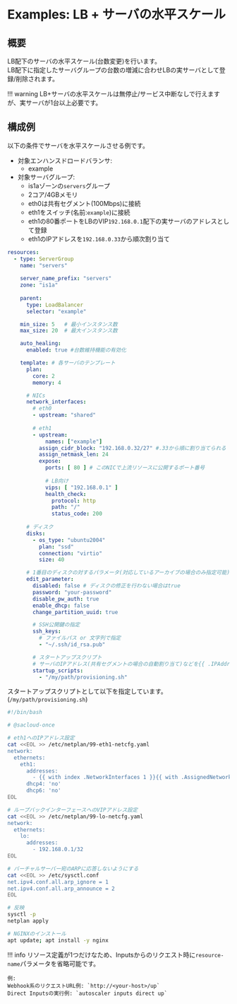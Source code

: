 # Examples: LB + サーバの水平スケール

## 概要

LB配下のサーバの水平スケール(台数変更)を行います。  
LB配下に指定したサーバグループの台数の増減に合わせLBの実サーバとして登録/削除されます。

!!! warning
    LB+サーバの水平スケールは無停止/サービス中断なしで行えますが、実サーバが1台以上必要です。  

## 構成例

以下の条件でサーバを水平スケールさせる例です。

- 対象エンハンスドロードバランサ:
    - example
- 対象サーバグループ:
    - is1aゾーンの`servers`グループ
    - 2コア/4GBメモリ
    - eth0は共有セグメント(100Mbps)に接続
    - eth1をスイッチ(名前:`example`)に接続  
    - eth1の80番ポートをLBのVIP`192.168.0.1`配下の実サーバのアドレスとして登録
    - eth1のIPアドレスを`192.168.0.33`から順次割り当て

```yaml
resources:
  - type: ServerGroup
    name: "servers"
    
    server_name_prefix: "servers"
    zone: "is1a"
    
    parent:
      type: LoadBalancer
      selector: "example"

    min_size: 5   # 最小インスタンス数
    max_size: 20  # 最大インスタンス数

    auto_healing:
      enabled: true #台数維持機能の有効化    

    template: # 各サーバのテンプレート
      plan:
        core: 2
        memory: 4

      # NICs
      network_interfaces:
        # eth0
        - upstream: "shared"
            
        # eth1    
        - upstream:
            names: ["example"]
          assign_cidr_block: "192.168.0.32/27" #.33から順に割り当てられる
          assign_netmask_len: 24
          expose:
            ports: [ 80 ] # このNICで上流リソースに公開するポート番号
       
            # LB向け
            vips: [ "192.168.0.1" ] 
            health_check:
              protocol: http
              path: "/"
              status_code: 200
       
      # ディスク
      disks:
        - os_type: "ubuntu2004"
          plan: "ssd"
          connection: "virtio"
          size: 40

      # 1番目のディスクの対するパラメータ(対応しているアーカイブの場合のみ指定可能)
      edit_parameter:
        disabled: false # ディスクの修正を行わない場合はtrue
        password: "your-password"
        disable_pw_auth: true
        enable_dhcp: false
        change_partition_uuid: true

        # SSH公開鍵の指定
        ssh_keys:
          # ファイルパス or 文字列で指定
          - "~/.ssh/id_rsa.pub"

        # スタートアップスクリプト
        # サーバのIPアドレス(共有セグメントの場合の自動割り当て)などを{{ .IPAddress}}のようなGoのテンプレートで利用可能
        startup_scripts:
          - "/my/path/provisioning.sh"
```

スタートアップスクリプトとして以下を指定しています。(`/my/path/provisioning.sh`)
```bash
#!/bin/bash

# @sacloud-once

# eth1へのIPアドレス設定
cat <<EOL >> /etc/netplan/99-eth1-netcfg.yaml
network:
  ethernets:
    eth1:
      addresses:
        - {{ with index .NetworkInterfaces 1 }}{{ with .AssignedNetwork }}{{ .IpAddress }}/{{ .Netmask }}{{ end }}{{ end }}
      dhcp4: 'no'
      dhcp6: 'no'
EOL

# ループバックインターフェースへのVIPアドレス設定
cat <<EOL >> /etc/netplan/99-lo-netcfg.yaml
network:
  ethernets:
    lo:
      addresses:
        - 192.168.0.1/32
EOL

# バーチャルサーバー宛のARPに応答しないようにする
cat <<EOL >> /etc/sysctl.conf
net.ipv4.conf.all.arp_ignore = 1
net.ipv4.conf.all.arp_announce = 2
EOL

# 反映
sysctl -p
netplan apply

# NGINXのインストール
apt update; apt install -y nginx
```

!!! info
リソース定義が1つだけなため、Inputsからのリクエスト時に`resource-name`パラメータを省略可能です。

    例:  
    Webhook系のリクエストURL例: `http://<your-host>/up`  
    Direct Inputsの実行例: `autoscaler inputs direct up`  


